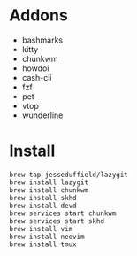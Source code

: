 

# Addons

  * bashmarks
  * kitty
  * chunkwm
  * howdoi
  * cash-cli
  * fzf
  * pet
  * vtop
  * wunderline

# Install

```
brew tap jesseduffield/lazygit
brew install lazygit
brew install chunkwm
brew install skhd
brew install devd
brew services start chunkwm
brew services start skhd
brew install vim
brew install neovim
brew install tmux
```
